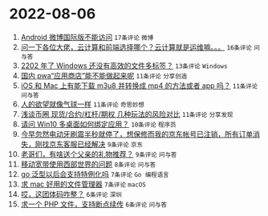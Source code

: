 # 2022-08-06

1. [Android 微博国际版不能访问](https://www.v2ex.com/t/871023) `17条评论` `微博`
1. [问一下各位大佬，云计算和前端选择哪个？云计算就是运维嘛。。。](https://www.v2ex.com/t/871043) `16条评论` `问与答`
1. [2202 年了 Windows 还没有高效的文件多标签？](https://www.v2ex.com/t/871045) `13条评论` `Windows`
1. [国内 pwa“应用商店”能不能做起来呢](https://www.v2ex.com/t/871055) `11条评论` `分享创造`
1. [iOS 和 Mac 上有能下载 m3u8 并转换成 mp4 的方法或者 app 吗？](https://www.v2ex.com/t/871047) `11条评论` `问与答`
1. [人的欲望就像气球一样](https://www.v2ex.com/t/871034) `11条评论` `奇思妙想`
1. [浅谈币圈 现货/合约/杠杆/期权 几种玩法的风险对比](https://www.v2ex.com/t/871029) `11条评论` `分享发现`
1. [请问 Win10 多桌面如何绑定应用？](https://www.v2ex.com/t/871021) `10条评论` `程序员`
1. [今早忽然电动牙刷震半秒就停了，想保修而我的京东帐号已注销，所有订单消失，刚找京东客服已经解决](https://www.v2ex.com/t/871028) `9条评论` `京东`
1. [老哥们，有啥送个父亲的礼物推荐？](https://www.v2ex.com/t/871018) `9条评论` `问与答`
1. [移动宽带使用西部世界的问题](https://www.v2ex.com/t/871035) `8条评论` `问与答`
1. [go 泛型以后会支持特例化吗](https://www.v2ex.com/t/871042) `7条评论` `Go 编程语言`
1. [求 mac 好用的文件管理器](https://www.v2ex.com/t/871032) `7条评论` `macOS`
1. [哎，这团体码咋整？](https://www.v2ex.com/t/871061) `6条评论` `深圳`
1. [求一个 PHP 文件，支持断点续传](https://www.v2ex.com/t/871022) `6条评论` `问与答`
